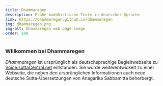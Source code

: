```yaml
---
title: Dhammaregen
description: Frühe buddhistische Texte in deutscher Sprache
link: https://dhammaregen.github.io/dhammaregen
img: dhammaregen.png
img-alt: Dhammaregen web page image
order: 100
---
```

### Willkommen bei Dhammaregen
*Dhammaregen* ist ursprünglich als deutschsprachige Begleitwebseite zu [Voice.suttaCentral.net](https://voice.suttacentral.net) entstanden. Sie wurde weiterentwickelt zu einer Webseite, die neben den ursprünglichen Informatiionen auch neue deutsche Sutta-Übersetzungen von Anagarika Sabbamitta beherbergt.


